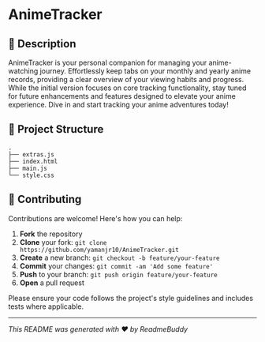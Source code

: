 # AnimeTracker



## 📝 Description

AnimeTracker is your personal companion for managing your anime-watching journey. Effortlessly keep tabs on your monthly and yearly anime records, providing a clear overview of your viewing habits and progress. While the initial version focuses on core tracking functionality, stay tuned for future enhancements and features designed to elevate your anime experience. Dive in and start tracking your anime adventures today!

## 📁 Project Structure

```
.
├── extras.js
├── index.html
├── main.js
└── style.css
```

## 👥 Contributing

Contributions are welcome! Here's how you can help:

1. **Fork** the repository
2. **Clone** your fork: `git clone https://github.com/yamanjr10/AnimeTracker.git`
3. **Create** a new branch: `git checkout -b feature/your-feature`
4. **Commit** your changes: `git commit -am 'Add some feature'`
5. **Push** to your branch: `git push origin feature/your-feature`
6. **Open** a pull request

Please ensure your code follows the project's style guidelines and includes tests where applicable.

---
*This README was generated with ❤️ by ReadmeBuddy*

